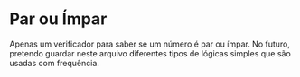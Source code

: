 # Par ou Ímpar

Apenas um verificador para saber se um número é par ou ímpar. No futuro, pretendo guardar neste arquivo diferentes tipos de lógicas simples que são usadas com frequência.